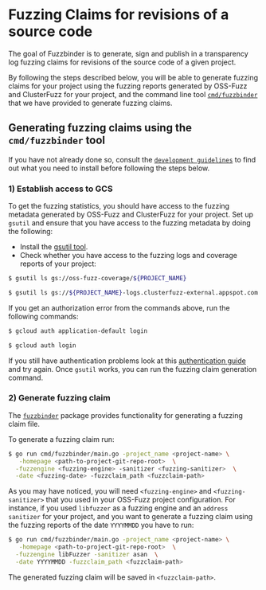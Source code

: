 # Fuzzing Claims for revisions of a source code

The goal of Fuzzbinder is to generate, sign and publish in a transparency log fuzzing claims for revisions of the source code of a given project.

By following the steps described below, you will be able to generate fuzzing claims for your project using the fuzzing reports generated by OSS-Fuzz and ClusterFuzz for your project, and the command line tool
[`cmd/fuzzbinder`](/cmd/fuzzbinder/) that we have provided to generate fuzzing claims.

## Generating fuzzing claims using the `cmd/fuzzbinder` tool

If you have not already done so, consult the [`development guidelines`](./../../docs/development-guidelines.md) to find out what you need to
install before following the steps below.

### 1) Establish access to GCS

To get the fuzzing statistics, you should have access to the fuzzing metadata generated by OSS-Fuzz and ClusterFuzz for your project. Set up `gsutil` and ensure that you have access to the fuzzing metadata by doing the following:

- Install the [gsutil tool](https://cloud.google.com/storage/docs/gsutil_install).
- Check whether you have access to the fuzzing logs and coverage reports of your project:

```sh
$ gsutil ls gs://oss-fuzz-coverage/${PROJECT_NAME}
```

```sh
$ gsutil ls gs://${PROJECT_NAME}-logs.clusterfuzz-external.appspot.com
```

If you get an authorization error from the commands above, run the following commands:

```sh
$ gcloud auth application-default login
```

```sh
$ gcloud auth login
```

If you still have authentication problems look at this [authentication guide](https://googleapis.dev/python/google-api-core/latest/auth.html) and try again. Once `gsutil` works, you can run the fuzzing claim generation command.

### 2) Generate fuzzing claim

The [`fuzzbinder`](/internal/fuzzbinder/) package provides functionality for generating a fuzzing claim file.

To generate a fuzzing claim run:

```sh
$ go run cmd/fuzzbinder/main.go -project_name <project-name> \
   -homepage <path-to-project-git-repo-root>  \
  -fuzzengine <fuzzing-engine> -sanitizer <fuzzing-sanitizer>  \
  -date <fuzzing-date> -fuzzclaim_path <fuzzclaim-path>
```

As you may have noticed, you will need `<fuzzing-engine>` and `<fuzzing-sanitizer>` that you used in your OSS-Fuzz project configuration.
For instance, if you used `libfuzzer` as a fuzzing engine and an `address sanitizer` for your project, and you want to generate a fuzzing claim
using the fuzzing reports of the date `YYYYMMDD` you have to run:

```sh
$ go run cmd/fuzzbinder/main.go -project_name <project-name> \
   -homepage <path-to-project-git-repo-root>  \
  -fuzzengine libFuzzer -sanitizer asan  \
  -date YYYYMMDD -fuzzclaim_path <fuzzclaim-path>
```

The generated fuzzing claim will be saved in `<fuzzclaim-path>`.
